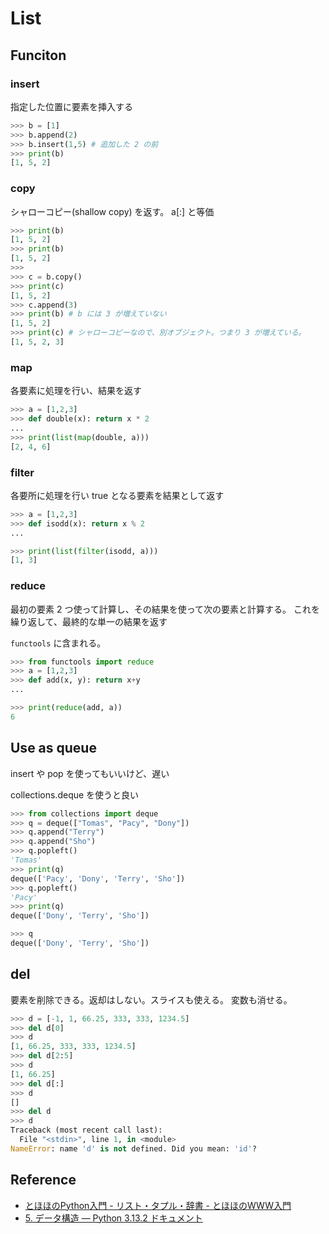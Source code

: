 # List

## Funciton

### insert

指定した位置に要素を挿入する

```python
>>> b = [1]
>>> b.append(2)
>>> b.insert(1,5) # 追加した 2 の前
>>> print(b)
[1, 5, 2]
```

### copy

シャローコピー(shallow copy) を返す。 a[:] と等価

```python
>>> print(b)
[1, 5, 2]
>>> print(b)
[1, 5, 2]
>>> 
>>> c = b.copy()
>>> print(c)
[1, 5, 2]
>>> c.append(3)
>>> print(b) # b には 3 が増えていない
[1, 5, 2]
>>> print(c) # シャローコピーなので、別オブジェクト。つまり 3 が増えている。
[1, 5, 2, 3]
```

### map

各要素に処理を行い、結果を返す

```python
>>> a = [1,2,3]
>>> def double(x): return x * 2
... 
>>> print(list(map(double, a)))
[2, 4, 6]
```

### filter

各要所に処理を行い true となる要素を結果として返す

```python
>>> a = [1,2,3]
>>> def isodd(x): return x % 2
... 

>>> print(list(filter(isodd, a))) 
[1, 3]
```

### reduce

最初の要素 2 つ使って計算し、その結果を使って次の要素と計算する。
これを繰り返して、最終的な単一の結果を返す

`functools` に含まれる。

```python
>>> from functools import reduce
>>> a = [1,2,3]
>>> def add(x, y): return x+y
... 

>>> print(reduce(add, a))
6
```

## Use as queue

insert や pop を使ってもいいけど、遅い

collections.deque を使うと良い

```python
>>> from collections import deque
>>> q = deque(["Tomas", "Pacy", "Dony"])
>>> q.append("Terry")
>>> q.append("Sho")
>>> q.popleft()
'Tomas'
>>> print(q)
deque(['Pacy', 'Dony', 'Terry', 'Sho'])
>>> q.popleft()
'Pacy'
>>> print(q)
deque(['Dony', 'Terry', 'Sho'])

>>> q
deque(['Dony', 'Terry', 'Sho'])
```

## del

要素を削除できる。返却はしない。スライスも使える。
変数も消せる。

```python
>>> d = [-1, 1, 66.25, 333, 333, 1234.5]
>>> del d[0]
>>> d
[1, 66.25, 333, 333, 1234.5]
>>> del d[2:5]
>>> d
[1, 66.25]
>>> del d[:]
>>> d
[]
>>> del d
>>> d
Traceback (most recent call last):
  File "<stdin>", line 1, in <module>
NameError: name 'd' is not defined. Did you mean: 'id'?
```


## Reference

- [とほほのPython入門 - リスト・タプル・辞書 - とほほのWWW入門](https://www.tohoho-web.com/python/list.html)
- [5. データ構造 — Python 3.13.2 ドキュメント](https://docs.python.org/ja/3/tutorial/datastructures.html)
